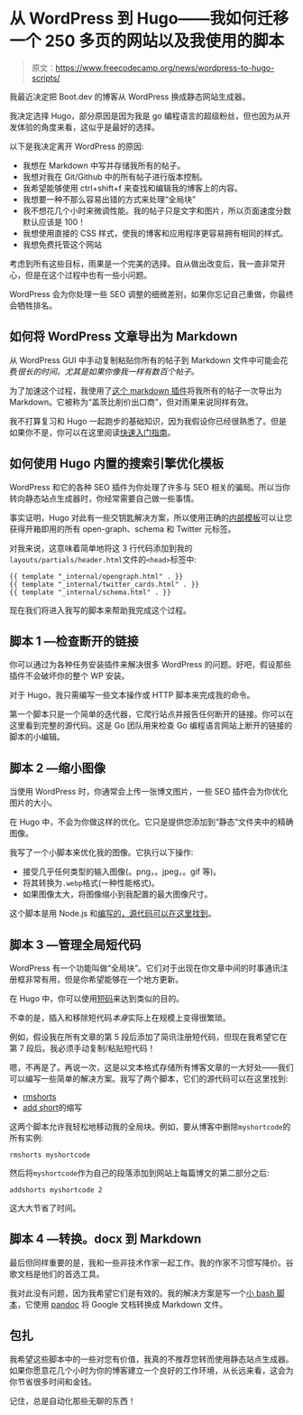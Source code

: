 # 从 WordPress 到 Hugo——我如何迁移一个 250 多页的网站以及我使用的脚本

> 原文：<https://www.freecodecamp.org/news/wordpress-to-hugo-scripts/>

我最近决定把 Boot.dev 的博客从 WordPress 换成静态网站生成器。

我决定选择 Hugo，部分原因是因为我是 go 编程语言的超级粉丝，但也因为从开发体验的角度来看，这似乎是最好的选择。

以下是我决定离开 WordPress 的原因:

*   我想在 Markdown 中写并存储我所有的帖子。
*   我想对我在 Git/Github 中的所有帖子进行版本控制。
*   我希望能够使用 ctrl+shift+f 来查找和编辑我的博客上的内容。
*   我想要一种不那么容易出错的方式来处理“全局块”
*   我不想花几个小时来微调性能。我的帖子只是文字和图片，所以页面速度分数默认应该是 100！
*   我想使用直接的 CSS 样式，使我的博客和应用程序更容易拥有相同的样式。
*   我想免费托管这个网站

考虑到所有这些目标，雨果是一个完美的选择。自从做出改变后，我一直非常开心，但是在这个过程中也有一些小问题。

WordPress 会为你处理一些 SEO 调整的细微差别，如果你忘记自己重做，你最终会牺牲排名。

## 如何将 WordPress 文章导出为 Markdown

从 WordPress GUI 中手动复制粘贴你所有的帖子到 Markdown 文件中可能会花费*很长的时间。尤其是如果你像我一样有数百个帖子。*

为了加速这个过程，我使用了[这个 markdown 插件](https://wordpress.org/plugins/wp-gatsby-markdown-exporter/)将我所有的帖子一次导出为 Markdown。它被称为“盖茨比削价出口商”，但对雨果来说同样有效。

我不打算复习和 Hugo 一起跑步的基础知识，因为我假设你已经很熟悉了。但是如果你不是，你可以在这里阅读[快速入门指南](https://gohugo.io/getting-started/quick-start/)。

## 如何使用 Hugo 内置的搜索引擎优化模板

WordPress 和它的各种 SEO 插件为你处理了许多与 SEO 相关的骗局。所以当你转向静态站点生成器时，你经常需要自己做一些事情。

事实证明，Hugo 对此有一些交钥匙解决方案，所以使用正确的[内部模板](https://gohugo.io/templates/internal/)可以让您获得开箱即用的所有 open-graph、schema 和 Twitter 元标签。

对我来说，这意味着简单地将这 3 行代码添加到我的`layouts/partials/header.html`文件的`<head>`标签中:

```
{{ template "_internal/opengraph.html" . }}
{{ template "_internal/twitter_cards.html" . }}
{{ template "_internal/schema.html" . }}
```

现在我们将进入我写的脚本来帮助我完成这个过程。

## 脚本 1 —检查断开的链接

你可以通过为各种任务安装插件来解决很多 WordPress 的问题。好吧，假设那些插件不会破坏你的整个 WP 安装。

对于 Hugo，我只需编写一些文本操作或 HTTP 脚本来完成我的命令。

第一个脚本只是一个简单的迭代器，它爬行站点并报告任何断开的链接。你可以在这里看到完整的源代码。这是 Go 团队用来检查 Go 编程语言网站上断开的链接的脚本的小编辑。

## 脚本 2 —缩小图像

当使用 WordPress 时，你通常会上传一张博文图片，一些 SEO 插件会为你优化图片的大小。

在 Hugo 中，不会为你做这样的优化。它只是提供您添加到“静态”文件夹中的精确图像。

我写了一个小脚本来优化我的图像。它执行以下操作:

*   接受几乎任何类型的输入图像(。png，。jpeg，。gif 等)。
*   将其转换为`.webp`格式(一种性能格式)。
*   如果图像太大，将图像缩小到我配置的最大图像尺寸。

这个脚本是用 Node.js 和[编写的，源代码可以在这里找到](https://github.com/bootdotdev/blog/blob/main/scripts/image-min.js)。

## 脚本 3 —管理全局短代码

WordPress 有一个功能叫做“全局块”。它们对于出现在你文章中间的时事通讯注册框非常有用，但是你希望能够在一个地方更新。

在 Hugo 中，你可以使用[短码](https://gohugo.io/content-management/shortcodes/)来达到类似的目的。

不幸的是，插入和移除短代码*本身*实际上在规模上变得很繁琐。

例如，假设我在所有文章的第 5 段后添加了简讯注册短代码，但现在我希望它在第 7 段后。我必须手动复制/粘贴短代码！

嗯，不再是了。再说一次，这是以文本格式存储所有博客文章的一大好处——我们可以编写一些简单的解决方案。我写了两个脚本，它们的源代码可以在这里找到:

*   [rmshorts](https://github.com/bootdotdev/blog/blob/main/scripts/rmshorts/main.go)
*   [add short](https://github.com/bootdotdev/blog/blob/main/scripts/addshorts/main.go)的缩写

这两个脚本允许我轻松地移动我的全局块。例如，要从博客中删除`myshortcode`的所有实例:

```
rmshorts myshortcode
```

然后将`myshortcode`作为自己的段落添加到网站上每篇博文的第二部分之后:

```
addshorts myshortcode 2
```

这大大节省了时间。

## 脚本 4 —转换。docx 到 Markdown

最后但同样重要的是，我和一些非技术作家一起工作。我的作家不习惯写降价。谷歌文档是他们的首选工具。

我对此没有问题，因为我希望它们是有效的。我的解决方案是写一个[小 bash 脚本](https://github.com/bootdotdev/blog/blob/main/scripts/docxmd.sh)，它使用 [pandoc](https://pandoc.org/) 将 Google 文档转换成 Markdown 文件。

## 包扎

我希望这些脚本中的一些对您有价值，我真的不推荐您转而使用静态站点生成器。如果你愿意花几个小时为你的博客建立一个良好的工作环境，从长远来看，这会为你节省很多时间和金钱。

记住，总是自动化那些无聊的东西！